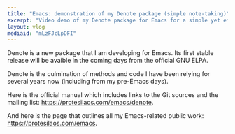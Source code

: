 ```yaml
---
title: "Emacs: demonstration of my Denote package (simple note-taking)"
excerpt: "Video demo of my Denote package for Emacs for a simple yet effective note-taking workflow."
layout: vlog
mediaid: "mLzFJcLpDFI"
---
```


Denote is a new package that I am developing for Emacs.  Its first
stable release will be avaible in the coming days from the official GNU
ELPA.

Denote is the culmination of methods and code I have been relying for
several years now (including from my pre-Emacs days).

Here is the official manual which includes links to the Git sources and
the mailing list: <https://protesilaos.com/emacs/denote>.

And here is the page that outlines all my Emacs-related public work:
<https://protesilaos.com/emacs>.
